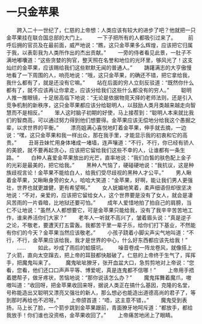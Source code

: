 # 一只金苹果
　　跨入二十一世纪了，仁慈的上帝想：人类应该有较大的进步了吧？他就把一只金苹果挂在联合国总部的大门上。 
　　一下子把所有的人都吸引过来了。 
　　前呼后拥的官员及在最前面，威严地说：“瞧，这只金苹果多么辉煌，应该把它归属于我，以表彰我为人类所作出的杰出贡献。” 
　　一旁的侍者看见此景，一肚子不满地嘟囔道：“这些贪婪的狗官，整天照在名誉和地位的光环里，够风光了！这支灿烂的金苹果，应该赐给我们这些默默无闻的普通人。” 
　　踌躇满志的大亨傲慢地看了一下周围的人，响亮地说：“哦，这只金苹果，的确还不错，把它拿给我，我什么都有了，就是还没有它嘛。” 
　　站在后面的穷人立刻反驳道：“既然你什么都有了，就不应该再让你拿走，应该分给我们这些什么都没有的穷人。” 
　　聪明人推一推眼镜，十足居高临下地说：“无论是依据物竞天择的老师法则，还是引入竞争机制的新秩序，这只金苹果都应该分给聪明人，以鼓励人类月类越来越走向智慧而不是相反。” 
　　笨人这时脑子初期的好使，马上接茬到：“聪明人本来就比我们的智商高，可以通过努力得到他们想要得。金苹果应该无偿地分给我这个愚掘之辈，以求世界的平衡。” 
　　漂亮姐满心喜悦地盯着金苹果，伸手就去摘，一边说：“嘿，这只金苹果和我一样出众，那在我手里，才能显示我的初衷和它的高贵。” 
　　丑哥丑妹忙用身体堵成一堵墙，连声嚷道：“不行，不行，你已经有骄人的美貌，就不要再起贪心，应该把它留给我们这些不幸的人，让谁都有一条生路。“ 
　　白种人喜爱金苹果放出的光芒，直率地说：“我们白皙的肤色配上金子的光彩是最美的，把它给我。” 
　　黑种人气恼了，硬碰硬地说：“我抗议，这是种族歧视言论！金苹果不能给白人，给我们受尽歧视的黑种人才公平。” 
　　男人瞅着金苹果，又瞅瞅身旁的女人，哈哈大笑道：“金苹果，好啊，能让我们男人更强壮，世界也就更雄健，更有希望啊。” 
　　女人妩媚地笑着，柔声细语但却很坚决地说：“不对，亲爱的，应该把它留给女人，这个世界要是没有了女人，就会是凄风苦雨的一片昏暗，比地狱还要可怕。” 
　　成年人爱惜地拍了拍自己的肩膀，当仁不让地说：“虽然人人都想要它，可是金苹果只能给我，没有了我辛辛苦苦地工作，谁来养活你们大家？” 
　　老年人一听就不高兴了，皱着眉头说：“真是逆子之论，不敬老，要遭天打五雷轰。我都苦干里一辈子乐，给你们打下基业，不然能有你们的今天？金苹果当然应该敬老。” 
　　小孩子跷着小脚尖声尖气地叫道：“不行，不行，金苹果应该给我，我才是世界的中心，什么好东西都应该先给我！” 
　　…… 
　　如此，吵成了雨后的蛤膜坑。 
　　噪音卷成一阵龙卷风，就像搭上了火箭，直向太空蹿去，把上帝的耳鼓都快敲破了。仁慈的上帝终于生气了，挥挥手，把魔鬼叫来了。 
　　魔鬼呲呲獠牙，张开血盆大口，急剪剪地对上帝说：“您看，您看，他们还口口声声平等、博爱呢，真是连鬼都不信哪！” 
　　上帝用手捂着腮帮子，做牙疼状，苦恼地说：“那你说该怎么办？” 
　　魔鬼挥舞着魔爪，嗷嗷叫道：“收回呀，把金苹果收回来呀，据说人类正在搞什么基因，克隆的名堂，号称能造出又聪明又漂亮又强壮的新人，那么想必也能造出道德高尚的君子了，等到那时再给也不迟呀。” 
　　上帝颌首道：“唔，这主意不错，。” 
　　魔鬼受到表扬，马上长了脸，一个箭步跳到金苹果跟前，青面獠牙地呵斥道：“都放手，都给我放手！你们谁也没资格，金苹果收回了。” 
　　上帝痛苦地闭上了眼睛。
 